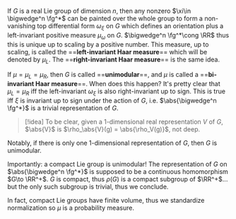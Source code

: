 If $G$ is a real Lie group of dimension $n$, then any nonzero $\xi\in \bigwedge^n \fg^*$ can be painted over the whole group to form a non-vanishing top differential form $\omega_\xi$ on $G$ which defines an orientation plus a left-invariant positive measure $\mu_\omega$ on $G$. $\bigwedge^n \fg^*\cong \RR$ thus this is unique up to scaling by a positive number. This measure, up to scaling, is called the ==**left-invariant Haar measure**== which will be denoted by $\mu_L$. The ==**right-invariant Haar measure**== is the same idea.

If $\mu = \mu_L = \mu_R$, then $G$ is called ==**unimodular**==, and $\mu$ is called a ==**bi-invariant Haar measure**==. When does this happen? It's pretty clear that $\mu_L = \mu_R$ iff the left-invariant $\omega_\xi$ is also right-invariant up to sign. This is true iff $\xi$ is invariant up to sign under the action of $G$, i.e. $\abs{\bigwedge^n \fg^*}$ is a trivial representation of $G$.

>[!idea]
>To be clear, given a $1$-dimensional real representation $V$ of $G$, $\abs{V}$ is $\rho_\abs{V}(g) = \abs{\rho_V(g)}$, not deep.

Notably, if there is only one $1$-dimensional representation of $G$, then $G$ is unimodular.

Importantly: a compact Lie group is unimodular! The representation of $G$ on $\abs{\bigwedge^n \fg^*}$ is supposed to be a continuous homomorphism $G\to \RR^+$. $G$ is compact, thus $\rho(G)$ is a compact subgroup of $\RR^+$... but the only such subgroup is trivial, thus we conclude.

In fact, compact Lie groups have finite volume, thus we standardize normalization so $\mu$ is a probability measure.